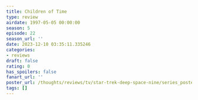 ```yaml
---
title: Children of Time
type: review
airdate: 1997-05-05 00:00:00
season: 5
episode: 22
season_url: ''
date: 2023-12-10 03:35:11.335246
categories:
- reviews
draft: false
rating: 0
has_spoilers: false
fanart_url: ''
poster_url: /thoughts/reviews/tv/star-trek-deep-space-nine/series_poster.jpg
tags: []
---
```


